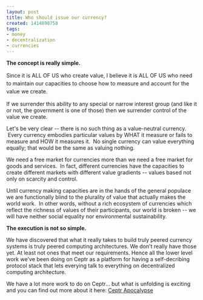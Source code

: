 ```yaml
---
layout: post
title: Who should issue our currency?
created: 1414898758
tags:
- money
- decentralization
- currencies
---
```

<p><strong>The concept is really simple.</strong></p><p><span style="line-height: 1.5;">Since it is ALL OF US who create value, I believe it is ALL OF US who need to maintain our capacities to choose how to measure and account for the value we create.</span></p><p>If we surrender this ability to any special or narrow interest group (and like it or not, the government is one of those) then we surrender control of the value we create.</p><p>Let&#39;s be very clear -- there is no such thing as a value-neutral currency. &nbsp;Every currency embodies particular values by WHAT it measure or fails to measure and HOW it measures it. &nbsp;No single currency can value everything equally; that would be the same as valuing nothing. &nbsp;</p><p>We need a free market for currencies more than we need a free market for goods and services. &nbsp;In fact, different currencies have the capacities to create different markets with different value gradients -- values based not only on scarcity and control.</p><p>Until currency making capacities are in the hands of the general populace we are functionally blind to the plurality of value that actually makes the world work. &nbsp;In other words, without a rich ecosystem of currencies which reflect the richness of values of their participants, our world is broken -- we will have neither social equality nor environmental sustainability.</p><p><strong>The execution is not so simple.</strong></p><p>We have discovered that what it really takes to build truly peered currency systems is truly peered computing architectures. We don&#39;t really have those yet. At least not ones that meet our requirements. Hence all the lower level work we&#39;ve been doing on Ceptr as a platform for having a self-decribing protocol stack that lets everying talk to everything on decentralized computing architecture.</p><p>We have a lot more work to do on Ceptr... but what is unfolding is exciting and you can find out more about it here: <a href="https://docs.google.com/document/d/1Line362Wm0zMOZcEZMqPYfHqNS4XIVyVsP7SS_4jE2o/edit#">Ceptr Apocalypse</a></p>

